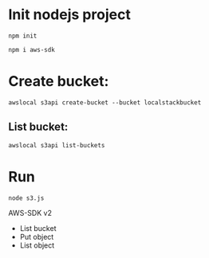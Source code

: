 # Init nodejs project
``` 
npm init
```  
```
npm i aws-sdk
```
# Create bucket:
```
awslocal s3api create-bucket --bucket localstackbucket
``` 
## List bucket:
``` awslocal s3api list-buckets ```

# Run
``` node s3.js ```

AWS-SDK v2
- List bucket
- Put object
- List object